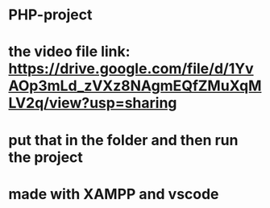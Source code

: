 # PHP-project

# the video file link: https://drive.google.com/file/d/1YvAOp3mLd_zVXz8NAgmEQfZMuXqMLV2q/view?usp=sharing

# put that in the folder and then run the project

# made with XAMPP and vscode
